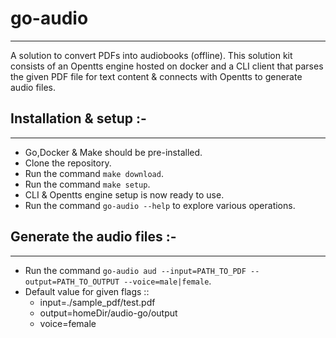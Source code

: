 # go-audio
---
A solution to convert PDFs into audiobooks (offline).
This solution kit consists of an Opentts engine hosted on docker and a CLI client that parses the given PDF file for text content & connects with Opentts to generate audio files.

## Installation & setup :-
---
* Go,Docker & Make should be pre-installed.
* Clone the repository.
* Run the command `make download`.
* Run the command `make setup`.
* CLI & Opentts engine setup is now ready to use.
* Run the command `go-audio --help` to explore various operations.

## Generate the audio files :-
---
* Run the command `go-audio aud --input=PATH_TO_PDF --output=PATH_TO_OUTPUT --voice=male|female`.
* Default value for given flags ::
    * input=./sample_pdf/test.pdf
    * output=homeDir/audio-go/output
    * voice=female


